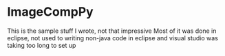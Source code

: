 # ImageCompPy
This is the sample stuff I wrote, not that impressive
Most of it was done in eclipse, not used to writing non-java code in eclipse and visual studio was taking too long to set up
